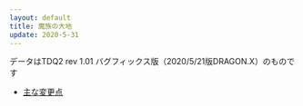 ```yaml
---
layout: default
title: 魔族の大地
update: 2020-5-31
---
```


データはTDQ2 rev 1.01 バグフィックス版（2020/5/21版DRAGON.X）のものです

* [主な変更点](diff)
